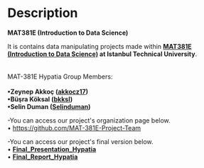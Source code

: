 # Description

**MAT381E (Introduction to Data Science)**

It is contains data manipulating projects made within **<a href="https://github.com/MAT381E-Fall21" target="_blank">MAT381E (Introduction to Data Science)</a> at Istanbul Technical University**.
<br><br><br>
MAT-381E Hypatia Group Members: <br><br>
**•Zeynep Akkoç (<a href="https://github.com/akkocz17" target="_blank">akkocz17</a>)** <br>
**•Büşra Köksal (<a href="https://github.com/bkksl" target="_blank">bkksl</a>)** <br>
**•Selin Duman  (<a href="https://github.com/Selinduman" target="_blank">Selinduman</a>)** <br>

-You can access our project's organization page below.<br>
• https://github.com/MAT-381E-Project-Team

-You can access our project's final version below.<br>
• **<a href="https://github.com/MAT-381E-Project-Team/Final_Presentation_Hypatia" target="_blank">Final_Presentation_Hypatia </a>** <br>
• **<a href="https://github.com/MAT-381E-Project-Team/Final_Report_Hypatia" target="_blank">Final_Report_Hypatia </a>** <br>
